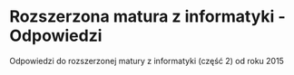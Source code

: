 # Rozszerzona matura z informatyki - Odpowiedzi

Odpowiedzi do rozszerzonej matury z informatyki (część 2) od roku 2015
